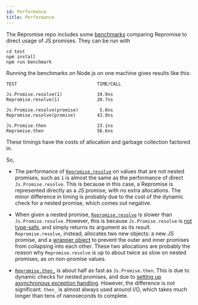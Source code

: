 ```yaml
---
id: Performance
title: Performance
---
```


The Repromise repo includes some [benchmarks](https://github.com/aantron/repromise/blob/master/test/js/benchmark.re) comparing Repromise to direct usage of JS promises. They can be run with

```
cd test
npm install
npm run benchmark
```

Running the benchmarks on Node.js on one machine gives results like this:

```
TEST                              TIME/CALL

Js.Promise.resolve(1)             19.9ns
Repromise.resolve(1)              20.7ns

Js.Promise.resolve(promise)        5.0ns
Repromise.resolve(promise)        43.9ns

Js.Promise.then                   23.1ns
Repromise.then                    56.6ns
```

These timings have the costs of allocation and garbage collection factored in.

So,

- The performance of [`Repromise.resolve`](API#resolve) on values that are not nested promises, such as `1` is almost the same as the performance of direct `Js.Promise.resolve`. This is because in this case, a Repromise is represented directly as a JS promise, with no extra allocations. The minor difference in timing is probably due to the cost of the dynamic check for a nested promise, which comes out negative.

- When given a nested promise, [`Repromise.resolve`](API#resolve) is slower than `Js.Promise.resolve`. However, this is because `Js.Promise.resolve` is [not type-safe](DesignFAQ#why-are-js-promises-not-type-safe), and simply returns its argument as its result. `Repromise.resolve`, instead, allocates two new objects: a new JS promise, and a [wrapper object](Interop#representation) to prevent the outer and inner promises from collapsing into each other. These two allocations are probably the reason why `Repromise.resolve` is up to about twice as slow on nested promises, as on non-promise values.

- [`Repromise.then_`](API#then) is about half as fast as `Js.Promise.then`. This is due to dynamic checks for nested promises, and due to [setting up asynchronous exception handling](API#onunhandledexception). However, the difference is not significant. `then_` is almost always used around I/O, which takes much longer than tens of nanoseconds to complete.
